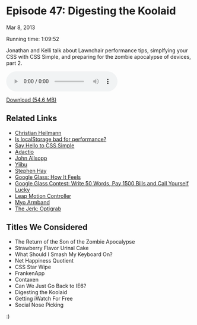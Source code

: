 Episode 47: Digesting the Koolaid
====
Mar 8, 2013

Running time: 1:09:52

Jonathan and Kelli talk about Lawnchair performance tips, simplfying your CSS with CSS Simple, and preparing for the zombie apocalypse of devices, part 2.

<audio preload="auto" controls>
	<source src="https://s3.amazonaws.com/nitch/Episode_47_Digesting_the_Koolaid.mp3" type="audio/mpeg" />
	<source src="https://s3.amazonaws.com/nitch/Episode_47_Digesting_the_Koolaid.ogg" type="audio/ogg" />
</audio>

[Download (54.6 MB)](https://s3.amazonaws.com/nitch/Episode_47_Digesting_the_Koolaid.mp3 "Episode 47: Digesting the Koolaid")

## Related Links

* [Christian Heilmann](https://twitter.com/codepo8)
* [Is localStorage bad for performance?](http://www.netmagazine.com/news/localstorage-bad-performance-121824)
* [Say Hello to CSS Simple](http://kellishaver.tumblr.com/post/44723660673/say-hello-to-css-simple)
* [Adactio](http://adactio.com/)
* [John Allsopp](http://johnfallsopp.com/)
* [Yiibu](http://yiibu.com/)
* [Stephen Hay](https://twitter.com/stephenhay)
* [Google Glass: How It Feels](http://www.google.com/glass/start/how-it-feels/)
* [Google Glass Contest: Write 50 Words, Pay 1500 Bills and Call Yourself Lucky](http://anewdomain.net/2013/02/21/google-glass-essay-contest-how-to-enter-essay-contest-google-glasses-video/)
* [Leap Motion Controller](https://www.leapmotion.com/)
* [Myo Armband](https://getmyo.com/)
* [The Jerk: Optigrab](http://www.youtube.com/watch?v=i5jTH89HjTA)

## Titles We Considered

* The Return of the Son of the Zombie Apocalypse
* Strawberry Flavor Urinal Cake
* What Should I Smash My Keyboard On?
* Net Happiness Quotient
* CSS Star Wipe
* FrankenApp
* Contaxen
* Can We Just Go Back to IE6?
* Digesting the Koolaid
* Getting iWatch For Free
* Social Nose Picking

:)
